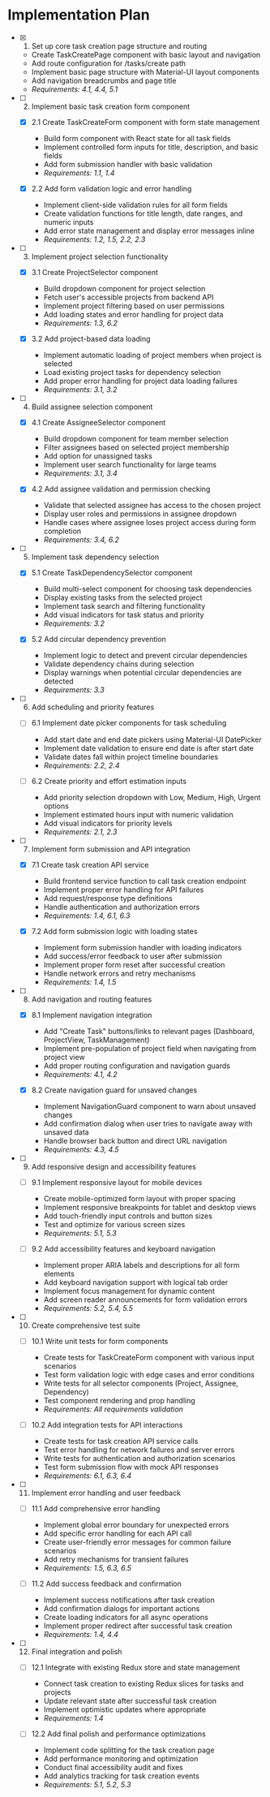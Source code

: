 # Implementation Plan

- [x] 1. Set up core task creation page structure and routing
  - Create TaskCreatePage component with basic layout and navigation
  - Add route configuration for /tasks/create path
  - Implement basic page structure with Material-UI layout components
  - Add navigation breadcrumbs and page title
  - _Requirements: 4.1, 4.4, 5.1_

- [ ] 2. Implement basic task creation form component
  - [x] 2.1 Create TaskCreateForm component with form state management
    - Build form component with React state for all task fields
    - Implement controlled form inputs for title, description, and basic fields
    - Add form submission handler with basic validation
    - _Requirements: 1.1, 1.4_

  - [x] 2.2 Add form validation logic and error handling
    - Implement client-side validation rules for all form fields
    - Create validation functions for title length, date ranges, and numeric inputs
    - Add error state management and display error messages inline
    - _Requirements: 1.2, 1.5, 2.2, 2.3_

- [ ] 3. Implement project selection functionality
  - [x] 3.1 Create ProjectSelector component
    - Build dropdown component for project selection
    - Fetch user's accessible projects from backend API
    - Implement project filtering based on user permissions
    - Add loading states and error handling for project data
    - _Requirements: 1.3, 6.2_

  - [x] 3.2 Add project-based data loading
    - Implement automatic loading of project members when project is selected
    - Load existing project tasks for dependency selection
    - Add proper error handling for project data loading failures
    - _Requirements: 3.1, 3.2_

- [ ] 4. Build assignee selection component
  - [x] 4.1 Create AssigneeSelector component
    - Build dropdown component for team member selection
    - Filter assignees based on selected project membership
    - Add option for unassigned tasks
    - Implement user search functionality for large teams
    - _Requirements: 3.1, 3.4_

  - [x] 4.2 Add assignee validation and permission checking
    - Validate that selected assignee has access to the chosen project
    - Display user roles and permissions in assignee dropdown
    - Handle cases where assignee loses project access during form completion
    - _Requirements: 3.4, 6.2_

- [ ] 5. Implement task dependency selection
  - [x] 5.1 Create TaskDependencySelector component
    - Build multi-select component for choosing task dependencies
    - Display existing tasks from the selected project
    - Implement task search and filtering functionality
    - Add visual indicators for task status and priority
    - _Requirements: 3.2_

  - [x] 5.2 Add circular dependency prevention
    - Implement logic to detect and prevent circular dependencies
    - Validate dependency chains during selection
    - Display warnings when potential circular dependencies are detected
    - _Requirements: 3.3_

- [ ] 6. Add scheduling and priority features
  - [ ] 6.1 Implement date picker components for task scheduling
    - Add start date and end date pickers using Material-UI DatePicker
    - Implement date validation to ensure end date is after start date
    - Validate dates fall within project timeline boundaries
    - _Requirements: 2.2, 2.4_

  - [ ] 6.2 Create priority and effort estimation inputs
    - Add priority selection dropdown with Low, Medium, High, Urgent options
    - Implement estimated hours input with numeric validation
    - Add visual indicators for priority levels
    - _Requirements: 2.1, 2.3_

- [ ] 7. Implement form submission and API integration
  - [x] 7.1 Create task creation API service
    - Build frontend service function to call task creation endpoint
    - Implement proper error handling for API failures
    - Add request/response type definitions
    - Handle authentication and authorization errors
    - _Requirements: 1.4, 6.1, 6.3_

  - [x] 7.2 Add form submission logic with loading states
    - Implement form submission handler with loading indicators
    - Add success/error feedback to user after submission
    - Implement proper form reset after successful creation
    - Handle network errors and retry mechanisms
    - _Requirements: 1.4, 1.5_

- [ ] 8. Add navigation and routing features
  - [x] 8.1 Implement navigation integration
    - Add "Create Task" buttons/links to relevant pages (Dashboard, ProjectView, TaskManagement)
    - Implement pre-population of project field when navigating from project view
    - Add proper routing configuration and navigation guards
    - _Requirements: 4.1, 4.2_

  - [x] 8.2 Create navigation guard for unsaved changes
    - Implement NavigationGuard component to warn about unsaved changes
    - Add confirmation dialog when user tries to navigate away with unsaved data
    - Handle browser back button and direct URL navigation
    - _Requirements: 4.3, 4.5_

- [ ] 9. Add responsive design and accessibility features
  - [ ] 9.1 Implement responsive layout for mobile devices
    - Create mobile-optimized form layout with proper spacing
    - Implement responsive breakpoints for tablet and desktop views
    - Add touch-friendly input controls and button sizes
    - Test and optimize for various screen sizes
    - _Requirements: 5.1, 5.3_

  - [ ] 9.2 Add accessibility features and keyboard navigation
    - Implement proper ARIA labels and descriptions for all form elements
    - Add keyboard navigation support with logical tab order
    - Implement focus management for dynamic content
    - Add screen reader announcements for form validation errors
    - _Requirements: 5.2, 5.4, 5.5_

- [ ] 10. Create comprehensive test suite
  - [ ] 10.1 Write unit tests for form components
    - Create tests for TaskCreateForm component with various input scenarios
    - Test form validation logic with edge cases and error conditions
    - Write tests for all selector components (Project, Assignee, Dependency)
    - Test component rendering and prop handling
    - _Requirements: All requirements validation_

  - [ ] 10.2 Add integration tests for API interactions
    - Create tests for task creation API service calls
    - Test error handling for network failures and server errors
    - Write tests for authentication and authorization scenarios
    - Test form submission flow with mock API responses
    - _Requirements: 6.1, 6.3, 6.4_

- [ ] 11. Implement error handling and user feedback
  - [ ] 11.1 Add comprehensive error handling
    - Implement global error boundary for unexpected errors
    - Add specific error handling for each API call
    - Create user-friendly error messages for common failure scenarios
    - Add retry mechanisms for transient failures
    - _Requirements: 1.5, 6.3, 6.5_

  - [ ] 11.2 Add success feedback and confirmation
    - Implement success notifications after task creation
    - Add confirmation dialogs for important actions
    - Create loading indicators for all async operations
    - Implement proper redirect after successful task creation
    - _Requirements: 1.4, 4.4_

- [ ] 12. Final integration and polish
  - [ ] 12.1 Integrate with existing Redux store and state management
    - Connect task creation to existing Redux slices for tasks and projects
    - Update relevant state after successful task creation
    - Implement optimistic updates where appropriate
    - _Requirements: 1.4_

  - [ ] 12.2 Add final polish and performance optimizations
    - Implement code splitting for the task creation page
    - Add performance monitoring and optimization
    - Conduct final accessibility audit and fixes
    - Add analytics tracking for task creation events
    - _Requirements: 5.1, 5.2, 5.3_